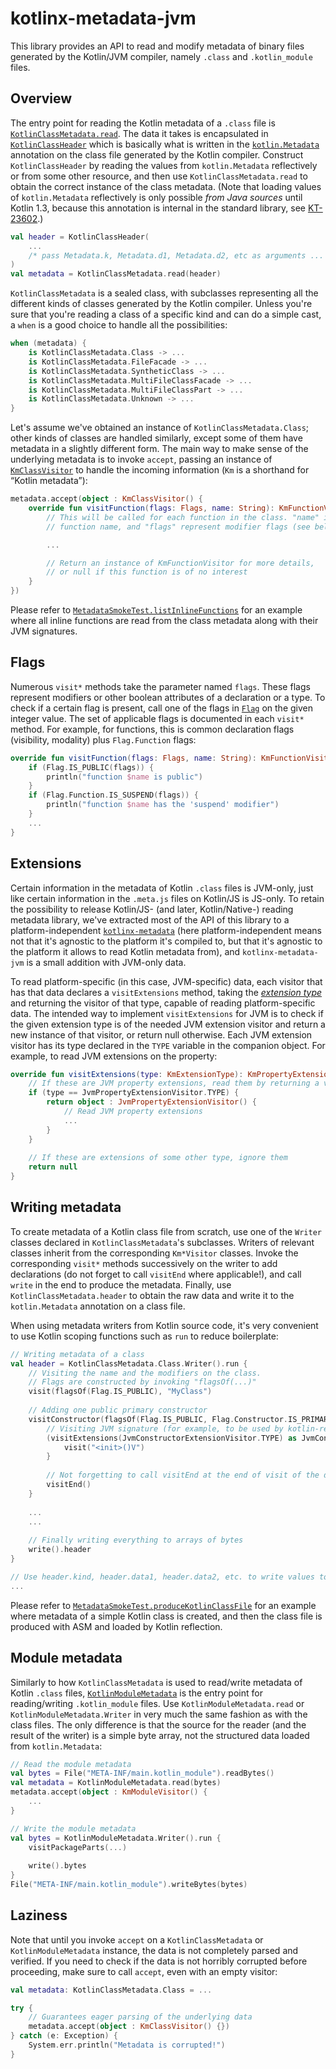 # kotlinx-metadata-jvm

This library provides an API to read and modify metadata of binary files generated by the Kotlin/JVM compiler, namely `.class` and `.kotlin_module` files.

## Overview

The entry point for reading the Kotlin metadata of a `.class` file is [`KotlinClassMetadata.read`](src/kotlinx/metadata/jvm/KotlinClassMetadata.kt). The data it takes is encapsulated in [`KotlinClassHeader`](src/kotlinx/metadata/jvm/KotlinClassHeader.kt) which is basically what is written in the [`kotlin.Metadata`](../../stdlib/jvm/runtime/kotlin/Metadata.kt) annotation on the class file generated by the Kotlin compiler. Construct `KotlinClassHeader` by reading the values from `kotlin.Metadata` reflectively or from some other resource, and then use `KotlinClassMetadata.read` to obtain the correct instance of the class metadata. (Note that loading values of `kotlin.Metadata` reflectively is only possible *from Java sources* until Kotlin 1.3, because this annotation is internal in the standard library, see [KT-23602](https://youtrack.jetbrains.com/issue/KT-23602).)

```kotlin
val header = KotlinClassHeader(
    ...
    /* pass Metadata.k, Metadata.d1, Metadata.d2, etc as arguments ... */
)
val metadata = KotlinClassMetadata.read(header)
```

`KotlinClassMetadata` is a sealed class, with subclasses representing all the different kinds of classes generated by the Kotlin compiler. Unless you're sure that you're reading a class of a specific kind and can do a simple cast, a `when` is a good choice to handle all the possibilities:

```kotlin
when (metadata) {
    is KotlinClassMetadata.Class -> ...
    is KotlinClassMetadata.FileFacade -> ...
    is KotlinClassMetadata.SyntheticClass -> ...
    is KotlinClassMetadata.MultiFileClassFacade -> ...
    is KotlinClassMetadata.MultiFileClassPart -> ...
    is KotlinClassMetadata.Unknown -> ...
}
```

Let's assume we've obtained an instance of `KotlinClassMetadata.Class`; other kinds of classes are handled similarly, except some of them have metadata in a slightly different form. The main way to make sense of the underlying metadata is to invoke `accept`, passing an instance of [`KmClassVisitor`](../src/kotlinx/metadata/visitors.kt) to handle the incoming information (`Km` is a shorthand for “Kotlin metadata”):

```kotlin
metadata.accept(object : KmClassVisitor() {
    override fun visitFunction(flags: Flags, name: String): KmFunctionVisitor? {
        // This will be called for each function in the class. "name" is the
        // function name, and "flags" represent modifier flags (see below)

        ...

        // Return an instance of KmFunctionVisitor for more details,
        // or null if this function is of no interest
    }
})
```

Please refer to [`MetadataSmokeTest.listInlineFunctions`](test/kotlinx/metadata/test/MetadataSmokeTest.kt) for an example where all inline functions are read from the class metadata along with their JVM signatures.

## Flags

Numerous `visit*` methods take the parameter named `flags`. These flags represent modifiers or other boolean attributes of a declaration or a type. To check if a certain flag is present, call one of the flags in [`Flag`](../src/kotlinx/metadata/Flag.kt) on the given integer value. The set of applicable flags is documented in each `visit*` method. For example, for functions, this is common declaration flags (visibility, modality) plus `Flag.Function` flags:

```kotlin
override fun visitFunction(flags: Flags, name: String): KmFunctionVisitor? {
    if (Flag.IS_PUBLIC(flags)) {
        println("function $name is public")
    }
    if (Flag.Function.IS_SUSPEND(flags)) {
        println("function $name has the 'suspend' modifier")
    }
    ...
}
```

## Extensions

Certain information in the metadata of Kotlin `.class` files is JVM-only, just like certain information in the `.meta.js` files on Kotlin/JS is JS-only. To retain the possibility to release Kotlin/JS- (and later, Kotlin/Native-) reading metadata library, we've extracted most of the API of this library to a platform-independent [`kotlinx-metadata`](../) (here platform-independent means not that it's agnostic to the platform it's compiled to, but that it's agnostic to the platform it allows to read Kotlin metadata from), and `kotlinx-metadata-jvm` is a small addition with JVM-only data.

To read platform-specific (in this case, JVM-specific) data, each visitor that has that data declares a `visitExtensions` method, taking the [*extension type*](../src/kotlinx/metadata/extensions.kt) and returning the visitor of that type, capable of reading platform-specific data. The intended way to implement `visitExtensions` for JVM is to check if the given extension type is of the needed JVM extension visitor and return a new instance of that visitor, or return null otherwise. Each JVM extension visitor has its type declared in the `TYPE` variable in the companion object. For example, to read JVM extensions on the property:

```kotlin
override fun visitExtensions(type: KmExtensionType): KmPropertyExtensionVisitor? {
    // If these are JVM property extensions, read them by returning a visitor
    if (type == JvmPropertyExtensionVisitor.TYPE) {
        return object : JvmPropertyExtensionVisitor() {
            // Read JVM property extensions
            ...
        }
    }
    
    // If these are extensions of some other type, ignore them
    return null
}
```

## Writing metadata

To create metadata of a Kotlin class file from scratch, use one of the `Writer` classes declared in `KotlinClassMetadata`'s subclasses. Writers of relevant classes inherit from the corresponding `Km*Visitor` classes. Invoke the corresponding `visit*` methods successively on the writer to add declarations (do not forget to call `visitEnd` where applicable!), and call `write` in the end to produce the metadata. Finally, use `KotlinClassMetadata.header` to obtain the raw data and write it to the `kotlin.Metadata` annotation on a class file.

When using metadata writers from Kotlin source code, it's very convenient to use Kotlin scoping functions such as `run` to reduce boilerplate:

```kotlin
// Writing metadata of a class
val header = KotlinClassMetadata.Class.Writer().run {
    // Visiting the name and the modifiers on the class.
    // Flags are constructed by invoking "flagsOf(...)"
    visit(flagsOf(Flag.IS_PUBLIC), "MyClass")
    
    // Adding one public primary constructor
    visitConstructor(flagsOf(Flag.IS_PUBLIC, Flag.Constructor.IS_PRIMARY))!!.run {
        // Visiting JVM signature (for example, to be used by kotlin-reflect)
        (visitExtensions(JvmConstructorExtensionVisitor.TYPE) as JvmConstructorExtensionVisitor).run {
            visit("<init>()V")
        }
        
        // Not forgetting to call visitEnd at the end of visit of the declaration
        visitEnd()
    }
    
    ...
    ...
    
    // Finally writing everything to arrays of bytes
    write().header
}

// Use header.kind, header.data1, header.data2, etc. to write values to kotlin.Metadata
...
```

Please refer to [`MetadataSmokeTest.produceKotlinClassFile`](test/kotlinx/metadata/test/MetadataSmokeTest.kt) for an example where metadata of a simple Kotlin class is created, and then the class file is produced with ASM and loaded by Kotlin reflection.

## Module metadata

Similarly to how `KotlinClassMetadata` is used to read/write metadata of Kotlin `.class` files, [`KotlinModuleMetadata`](src/kotlinx/metadata/jvm/KotlinModuleMetadata.kt) is the entry point for reading/writing `.kotlin_module` files. Use `KotlinModuleMetadata.read` or `KotlinModuleMetadata.Writer` in very much the same fashion as with the class files. The only difference is that the source for the reader (and the result of the writer) is a simple byte array, not the structured data loaded from `kotlin.Metadata`:

```kotlin
// Read the module metadata
val bytes = File("META-INF/main.kotlin_module").readBytes()
val metadata = KotlinModuleMetadata.read(bytes)
metadata.accept(object : KmModuleVisitor() {
    ...
}

// Write the module metadata
val bytes = KotlinModuleMetadata.Writer().run {
    visitPackageParts(...)
    
    write().bytes
}
File("META-INF/main.kotlin_module").writeBytes(bytes)
```

## Laziness

Note that until you invoke `accept` on a `KotlinClassMetadata` or `KotlinModuleMetadata` instance, the data is not completely parsed and verified. If you need to check if the data is not horribly corrupted before proceeding, make sure to call `accept`, even with an empty visitor:

```kotlin
val metadata: KotlinClassMetadata.Class = ...

try {
    // Guarantees eager parsing of the underlying data
    metadata.accept(object : KmClassVisitor() {})
} catch (e: Exception) {
    System.err.println("Metadata is corrupted!")
}
```



